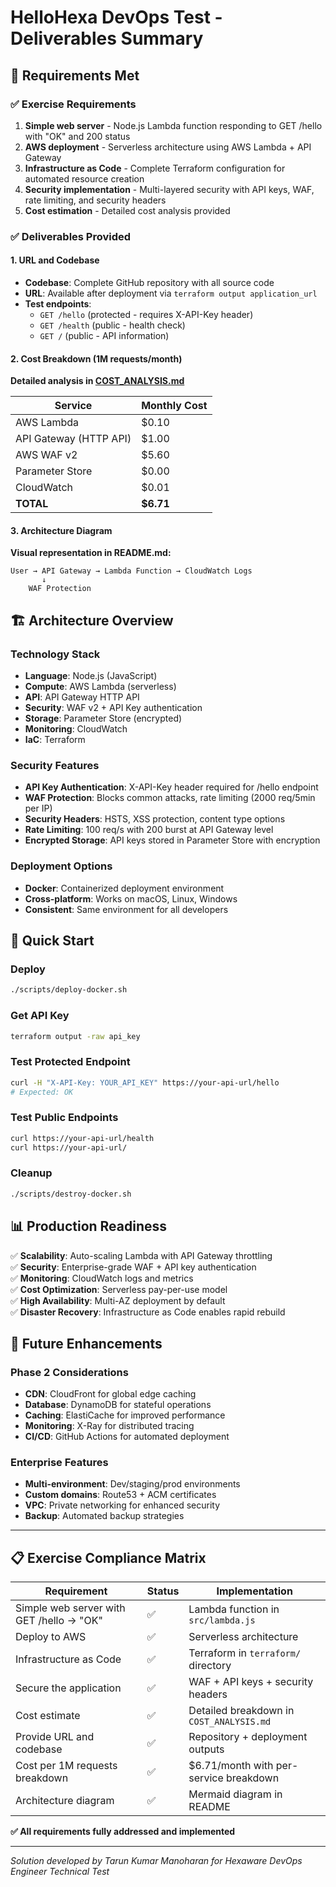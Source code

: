 # HelloHexa DevOps Test - Deliverables Summary

## 🎯 Requirements Met

### ✅ Exercise Requirements
1. **Simple web server** - Node.js Lambda function responding to GET /hello with "OK" and 200 status
2. **AWS deployment** - Serverless architecture using AWS Lambda + API Gateway
3. **Infrastructure as Code** - Complete Terraform configuration for automated resource creation
4. **Security implementation** - Multi-layered security with API keys, WAF, rate limiting, and security headers
5. **Cost estimation** - Detailed cost analysis provided

### ✅ Deliverables Provided

#### 1. URL and Codebase
- **Codebase**: Complete GitHub repository with all source code
- **URL**: Available after deployment via `terraform output application_url`
- **Test endpoints**:
  - `GET /hello` (protected - requires X-API-Key header)
  - `GET /health` (public - health check)
  - `GET /` (public - API information)

#### 2. Cost Breakdown (1M requests/month)
**Detailed analysis in [COST_ANALYSIS.md](COST_ANALYSIS.md)**

| Service | Monthly Cost |
|---------|--------------|
| AWS Lambda | $0.10 |
| API Gateway (HTTP API) | $1.00 |
| AWS WAF v2 | $5.60 |
| Parameter Store | $0.00 |
| CloudWatch | $0.01 |
| **TOTAL** | **$6.71** |

#### 3. Architecture Diagram
**Visual representation in README.md:**
```
User → API Gateway → Lambda Function → CloudWatch Logs
       ↓
    WAF Protection
```

## 🏗️ Architecture Overview

### Technology Stack
- **Language**: Node.js (JavaScript)
- **Compute**: AWS Lambda (serverless)
- **API**: API Gateway HTTP API
- **Security**: WAF v2 + API Key authentication
- **Storage**: Parameter Store (encrypted)
- **Monitoring**: CloudWatch
- **IaC**: Terraform

### Security Features
- **API Key Authentication**: X-API-Key header required for /hello endpoint
- **WAF Protection**: Blocks common attacks, rate limiting (2000 req/5min per IP)
- **Security Headers**: HSTS, XSS protection, content type options
- **Rate Limiting**: 100 req/s with 200 burst at API Gateway level
- **Encrypted Storage**: API keys stored in Parameter Store with encryption

### Deployment Options
- **Docker**: Containerized deployment environment
- **Cross-platform**: Works on macOS, Linux, Windows
- **Consistent**: Same environment for all developers

## 🚀 Quick Start

### Deploy
```bash
./scripts/deploy-docker.sh
```

### Get API Key
```bash
terraform output -raw api_key
```

### Test Protected Endpoint
```bash
curl -H "X-API-Key: YOUR_API_KEY" https://your-api-url/hello
# Expected: OK
```

### Test Public Endpoints
```bash
curl https://your-api-url/health
curl https://your-api-url/
```

### Cleanup
```bash
./scripts/destroy-docker.sh
```

## 📊 Production Readiness

✅ **Scalability**: Auto-scaling Lambda with API Gateway throttling  
✅ **Security**: Enterprise-grade WAF + API key authentication  
✅ **Monitoring**: CloudWatch logs and metrics  
✅ **Cost Optimization**: Serverless pay-per-use model  
✅ **High Availability**: Multi-AZ deployment by default  
✅ **Disaster Recovery**: Infrastructure as Code enables rapid rebuild  

## 🔧 Future Enhancements

### Phase 2 Considerations
- **CDN**: CloudFront for global edge caching
- **Database**: DynamoDB for stateful operations
- **Caching**: ElastiCache for improved performance
- **Monitoring**: X-Ray for distributed tracing
- **CI/CD**: GitHub Actions for automated deployment

### Enterprise Features
- **Multi-environment**: Dev/staging/prod environments
- **Custom domains**: Route53 + ACM certificates
- **VPC**: Private networking for enhanced security
- **Backup**: Automated backup strategies

---

## 📋 Exercise Compliance Matrix

| Requirement | Status | Implementation |
|-------------|--------|----------------|
| Simple web server with GET /hello → "OK" | ✅ | Lambda function in `src/lambda.js` |
| Deploy to AWS | ✅ | Serverless architecture |
| Infrastructure as Code | ✅ | Terraform in `terraform/` directory |
| Secure the application | ✅ | WAF + API keys + security headers |
| Cost estimate | ✅ | Detailed breakdown in `COST_ANALYSIS.md` |
| Provide URL and codebase | ✅ | Repository + deployment outputs |
| Cost per 1M requests breakdown | ✅ | $6.71/month with per-service breakdown |
| Architecture diagram | ✅ | Mermaid diagram in README |

**✅ All requirements fully addressed and implemented**

---

*Solution developed by Tarun Kumar Manoharan for Hexaware DevOps Engineer Technical Test* 